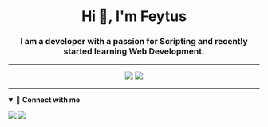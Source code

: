 <h1 align="center">Hi 👋, I'm Feytus</h1>
<h3 align="center">I am a developer with a passion for Scripting and recently started learning Web Development.</h3>

____

<p align = "center">
    <img src="https://github-readme-stats.vercel.app/api/top-langs/?username=feytus&layout=compact" />
    <img src="https://github-readme-stats.vercel.app/api?username=feytus&show_icons=true&theme=tokyonight"/>
</p>

____
<details open>
<summary>🤝 <b>Connect with me<b></summary>

<p align = "center">

[<img src="https://img.shields.io/badge/twitter-1DA1F2.svg?&style=for-the-badge&logo=twitter&logoColor=white" />](https://twitter.com/feytusinho)
[<img src ="https://img.shields.io/badge/portfolio-web-%23.svg?&style=for-the-badge&logo=&logoColor=white%22">](https://alessandromaggio.it/)

</details>